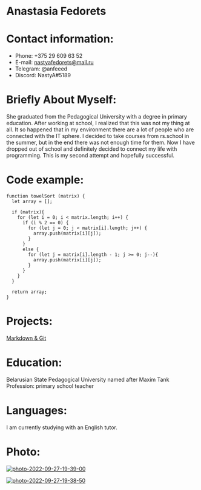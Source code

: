 # Anastasia Fedorets

# Contact information:

- Phone: +375 29 609 63 52
- E-mail: nastyafedorets@mail.ru
- Telegram: @anfeeed
- Discord: NastyA#5189

# Briefly About Myself:

She graduated from the Pedagogical University with a degree in primary education. After working at school, I realized that this was not my thing at all. It so happened that in my environment there are a lot of people who are connected with the IT sphere. I decided to take courses from rs.school in the summer, but in the end there was not enough time for them. Now I have dropped out of school and definitely decided to connect my life with programming. This is my second attempt and hopefully successful.

# Code example:

```
function towelSort (matrix) {
  let array = [];

  if (matrix){
    for (let i = 0; i < matrix.length; i++) {
      if (i % 2 == 0) {
        for (let j = 0; j < matrix[i].length; j++) {
          array.push(matrix[i][j]);
        }
      }
      else {
        for (let j = matrix[i].length - 1; j >= 0; j--){
          array.push(matrix[i][j]);
        }
      }
    }
  }

  return array;
}

```

# Projects:

[Markdown & Git](https://github.com/NnnastyaA/rsschool-cv/blob/gh-pages/cv.md)

# Education:

Belarusian State Pedagogical University named after Maxim Tank
Profession: primary school teacher

# Languages:

I am currently studying with an English tutor.

# Photo:

<a href="https://imgbb.com/"><img src="https://i.ibb.co/QQ41pQc/photo-2022-09-27-19-39-00.jpg" alt="photo-2022-09-27-19-39-00"/></a>

<a href="https://imgbb.com/"><img src="https://i.ibb.co/qjK8V7Y/photo-2022-09-27-19-38-50.jpg" alt="photo-2022-09-27-19-38-50"/></a>
